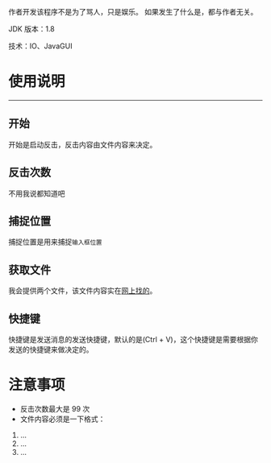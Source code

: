 作者开发该程序不是为了骂人，只是娱乐。
如果发生了什么是，都与作者无关。

JDK 版本：1.8

技术：IO、JavaGUI



# 使用说明

---



## 开始

开始是启动反击，反击内容由文件内容来决定。



## 反击次数

不用我说都知道吧



## 捕捉位置

捕捉位置是用来捕捉`输入框位置`



## 获取文件

我会提供两个文件，该文件内容实在[网上找的](https://github.com/cndiandian/zuanbot.com)。



## 快捷键

快捷键是发送消息的发送快捷键，默认的是(Ctrl + V)，这个快捷键是需要根据你发送的快捷键来做决定的。



# 注意事项

- 反击次数最大是 99 次
- 文件内容必须是一下格式：
 1. ...
 2. ...
 3. ...





